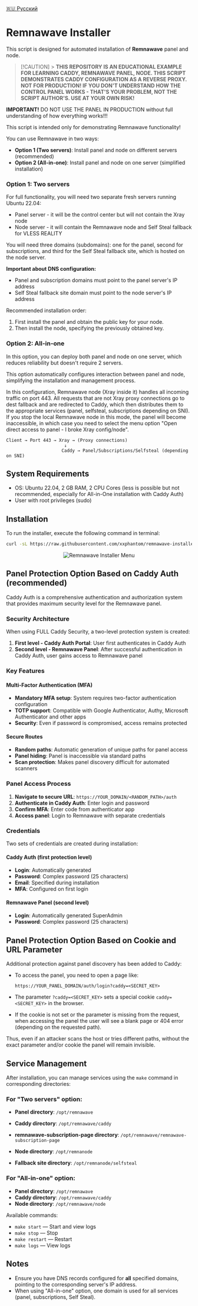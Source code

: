 [🇷🇺 Русский](README.ru.md)

# Remnawave Installer

This script is designed for automated installation of **Remnawave** panel and node.

> [!CAUTION] > **THIS REPOSITORY IS AN EDUCATIONAL EXAMPLE FOR LEARNING CADDY, REMNAWAVE PANEL, NODE. THIS SCRIPT DEMONSTRATES CADDY CONFIGURATION AS A REVERSE PROXY. NOT FOR PRODUCTION! IF YOU DON'T UNDERSTAND HOW THE CONTROL PANEL WORKS - THAT'S YOUR PROBLEM, NOT THE SCRIPT AUTHOR'S. USE AT YOUR OWN RISK!**

**IMPORTANT!** DO NOT USE THE PANEL IN PRODUCTION without full understanding of how everything works!!!

This script is intended only for demonstrating Remnawave functionality!

You can use Remnawave in two ways:

- **Option 1 (Two servers)**: Install panel and node on different servers (recommended)
- **Option 2 (All-in-one)**: Install panel and node on one server (simplified installation)

### Option 1: Two servers

For full functionality, you will need two separate fresh servers running Ubuntu 22.04:

- Panel server - it will be the control center but will not contain the Xray node
- Node server - it will contain the Remnawave node and Self Steal fallback for VLESS REALITY

You will need three domains (subdomains): one for the panel, second for subscriptions, and third for the Self Steal fallback site, which is hosted on the node server.

**Important about DNS configuration:**

- Panel and subscription domains must point to the panel server's IP address
- Self Steal fallback site domain must point to the node server's IP address

Recommended installation order:

1. First install the panel and obtain the public key for your node.
2. Then install the node, specifying the previously obtained key.

### Option 2: All-in-one

In this option, you can deploy both panel and node on one server, which reduces reliability but doesn't require 2 servers.

This option automatically configures interaction between panel and node, simplifying the installation and management process.

In this configuration, Remnawave node (Xray inside it) handles all incoming traffic on port 443. All requests that are not Xray proxy connections go to dest fallback and are redirected to Caddy, which then distributes them to the appropriate services (panel, selfsteal, subscriptions depending on SNI). If you stop the local Remnawave node in this mode, the panel will become inaccessible, in which case you need to select the menu option "Open direct access to panel - I broke Xray config/node".

```
Client → Port 443 → Xray → (Proxy connections)
                      ↓
                     Caddy → Panel/Subscriptions/Selfsteal (depending on SNI)
```

## System Requirements

- OS: Ubuntu 22.04, 2 GB RAM, 2 CPU Cores (less is possible but not recommended, especially for All-in-One installation with Caddy Auth)
- User with root privileges (sudo)

## Installation

To run the installer, execute the following command in terminal:

```bash
curl -sL https://raw.githubusercontent.com/xxphantom/remnawave-installer/refs/heads/main/dist/install_remnawave.sh | bash -s -- --lang=en
```

<p align="center"><img src="./assets/menu.png" alt="Remnawave Installer Menu"></p>

## Panel Protection Option Based on Caddy Auth (recommended)

Caddy Auth is a comprehensive authentication and authorization system that provides maximum security level for the Remnawave panel.

### Security Architecture

When using FULL Caddy Security, a two-level protection system is created:

1. **First level - Caddy Auth Portal**: User first authenticates in Caddy Auth
2. **Second level - Remnawave Panel**: After successful authentication in Caddy Auth, user gains access to Remnawave panel

### Key Features

#### Multi-Factor Authentication (MFA)

- **Mandatory MFA setup**: System requires two-factor authentication configuration
- **TOTP support**: Compatible with Google Authenticator, Authy, Microsoft Authenticator and other apps
- **Security**: Even if password is compromised, access remains protected

#### Secure Routes

- **Random paths**: Automatic generation of unique paths for panel access
- **Panel hiding**: Panel is inaccessible via standard paths
- **Scan protection**: Makes panel discovery difficult for automated scanners

### Panel Access Process

1. **Navigate to secure URL**: `https://YOUR_DOMAIN/<RANDOM_PATH>/auth`
2. **Authenticate in Caddy Auth**: Enter login and password
3. **Confirm MFA**: Enter code from authenticator app
4. **Access panel**: Login to Remnawave with separate credentials

### Credentials

Two sets of credentials are created during installation:

#### Caddy Auth (first protection level)

- **Login**: Automatically generated
- **Password**: Complex password (25 characters)
- **Email**: Specified during installation
- **MFA**: Configured on first login

#### Remnawave Panel (second level)

- **Login**: Automatically generated SuperAdmin
- **Password**: Complex password (25 characters)

## Panel Protection Option Based on Cookie and URL Parameter

Additional protection against panel discovery has been added to Caddy:

- To access the panel, you need to open a page like:

  ```
  https://YOUR_PANEL_DOMAIN/auth/login?caddy=<SECRET_KEY>
  ```

- The parameter `?caddy=<SECRET_KEY>` sets a special cookie `caddy=<SECRET_KEY>` in the browser.
- If the cookie is not set or the parameter is missing from the request, when accessing the panel the user will see a blank page or 404 error (depending on the requested path).

Thus, even if an attacker scans the host or tries different paths, without the exact parameter and/or cookie the panel will remain invisible.

## Service Management

After installation, you can manage services using the `make` command in corresponding directories:

### For "Two servers" option:

- **Panel directory**: `/opt/remnawave`
- **Caddy directory**: `/opt/remnawave/caddy`
- **remnawave-subscription-page directory**: `/opt/remnawave/remnawave-subscription-page`

- **Node directory**: `/opt/remnanode`
- **Fallback site directory**: `/opt/remnanode/selfsteal`

### For "All-in-one" option:

- **Panel directory**: `/opt/remnawave`
- **Caddy directory**: `/opt/remnawave/caddy`
- **Node directory**: `/opt/remnawave/node`

Available commands:

- `make start` — Start and view logs
- `make stop` — Stop
- `make restart` — Restart
- `make logs` — View logs

## Notes

- Ensure you have DNS records configured for **all** specified domains, pointing to the corresponding server's IP address.
- When using "All-in-one" option, one domain is used for all services (panel, subscriptions, Self Steal).
